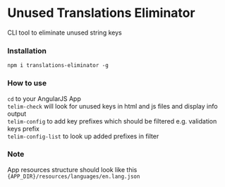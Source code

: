 # Unused Translations Eliminator
CLI tool to eliminate unused string keys

### Installation 
`npm i translations-eliminator -g`

### How to use
`cd` to your AngularJS App <br>
`telim-check` will look for unused keys in html and js files and display info output<br>
`telim-config` to add key prefixes which should be filtered e.g. validation keys prefix <br>
`telim-config-list` to look up added prefixes in filter <br>

### Note
App resources structure should look like this `{APP_DIR}/resources/languages/en.lang.json`
